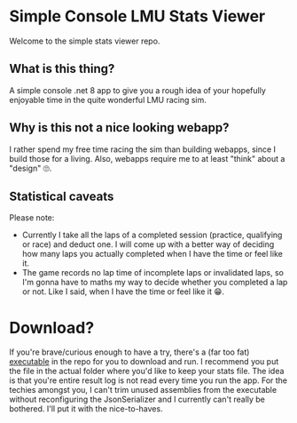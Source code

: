 # Simple Console LMU Stats Viewer
Welcome to the simple stats viewer repo.
## What is this thing?
A simple console .net 8 app to give you a rough idea of your hopefully enjoyable time in the quite wonderful LMU racing sim.
## Why is this not a nice looking webapp?
I rather spend my free time racing the sim than building webapps, since I build those for a living. Also, webapps require me to at least "think" about a "design" 🙄.
## Statistical caveats
Please note:
* Currently I take all the laps of a completed session (practice, qualifying or race) and deduct one. I will come up with a better way of deciding how many laps you actually completed when I have the time or feel like it.
* The game records no lap time of incomplete laps or invalidated laps, so I'm gonna have to maths my way to decide whether you completed a lap or not. Like I said, when I have the time or feel like it 😁.
# Download?
If you're brave/curious enough to have a try, there's a (far too fat) [executable](https://github.com/janbaerts/lmu-stats-viewer/blob/main/LmuStatsViewer.exe) in the repo for you to download and run. 
I recommend you put the file in the actual folder where you'd like to keep your stats file. The idea is that you're entire result log is not read every time you run the app.
For the techies amongst you, I can't trim unused assemblies from the executable without reconfiguring the JsonSerializer and I currently can't really be bothered. I'll put it with the nice-to-haves.
